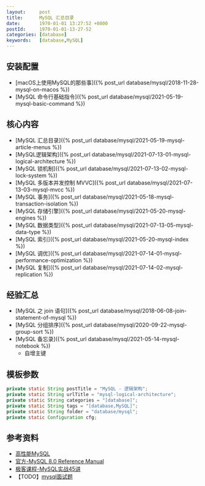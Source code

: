 ```yaml
---
layout:     post
title:      MySQL 汇总目录
date:       1970-01-01 13:27:52 +0800
postId:     1970-01-01-13-27-52
categories: [database]
keywords:   [database,MySQL]
---
```


## 安装配置

* [macOS上使用MySQL的那些事]({% post_url database/mysql/2018-11-28-mysql-on-macos %})
* [MySQL 命令行基础指令]({% post_url database/mysql/2021-05-19-mysql-basic-command %})

## 核心内容
* [MySQL 汇总目录]({% post_url database/mysql/2021-05-19-mysql-article-menus %})
* [MySQL逻辑架构]({% post_url database/mysql/2021-07-13-01-mysql-logical-architecture %})
* [MySQL 锁机制]({% post_url database/mysql/2021-07-13-02-mysql-lock-system %})
* [MySQL 多版本并发控制 MVVC]({% post_url database/mysql/2021-07-13-03-mysql-mvcc %})
* [MySQL 事务]({% post_url database/mysql/2021-05-18-mysql-transaction-isolation %})
* [MySQL 存储引擎]({% post_url database/mysql/2021-05-20-mysql-engines %})
* [MySQL 数据类型]({% post_url database/mysql/2021-07-13-05-mysql-data-type %})
* [MySQL 索引]({% post_url database/mysql/2021-05-20-mysql-index %})
* [MySQL 调优]({% post_url database/mysql/2021-07-14-01-mysql-performance-optimization %})
* [MySQL 复制]({% post_url database/mysql/2021-07-14-02-mysql-replication %})

## 经验汇总
* [MySQL 之 join 语句]({% post_url database/mysql/2018-06-08-join-statement-of-mysql %})
* [MySQL 分组排序]({% post_url database/mysql/2020-09-22-mysql-group-sort %})
* [MySQL 备忘录]({% post_url database/mysql/2021-05-14-mysql-notebook %})
    - 自增主键

## 模板参数

```java
private static String postTitle = "MySQL - 逻辑架构";
private static String urlTitle = "mysql-logical-architecture";
private static String categories = "[database]";
private static String tags = "[database,MySQL]";
private static String folder = "database/mysql";
private static Configuration cfg;
```

## 参考资料

* [高性能MySQL](https://book.douban.com/subject/23008813/)
* [官方-MySQL 8.0 Reference Manual](https://dev.mysql.com/doc/refman/8.0/en/)
* [极客课程-MySQL实战45讲](http://gk.link/a/10rxk)
* 【TODO】[mysql面试题](https://zhuanlan.zhihu.com/p/116866170)

